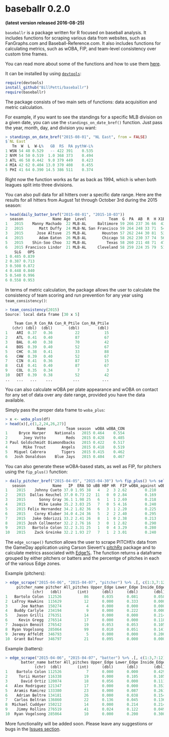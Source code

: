 # baseballr 0.2.0 <br>
**(latest version released 2016-08-25)**

`baseballr` is a package written for R focused on baseball analysis. It includes functions for scraping various data from websites, such as FanGraphs.com and Baseball-Reference.com. It also includes functions for calculating metrics, such as wOBA, FIP, and team-level consistency over custom time frames.

You can read more about some of the functions and how to use them [here](http://www.hardballtimes.com/developing-the-baseballr-package-for-r/).

It can be installed by using [`devtools`](https://github.com/hadley/devtools):

```R
require(devtools)
install_github("BillPetti/baseballr")
require(baseballr)
```
The package consists of two main sets of functions: data acquisition and metric calculation.

For example, if you want to see the standings for a specific MLB division on a given date, you can use the `standings_on_date_bref()` function. Just pass the year, month, day, and division you want:

```R
> standings_on_date_bref("2015-08-01", "NL East", from = FALSE)
$`NL East`
   Tm  W  L  W-L%   GB  RS  RA pythW-L%
1 WSN 54 48 0.529   -- 422 391    0.535
2 NYM 54 50 0.519  1.0 368 373    0.494
3 ATL 46 58 0.442  9.0 379 449    0.423
4 MIA 42 62 0.404 13.0 370 408    0.455
5 PHI 41 64 0.390 14.5 386 511    0.374
```
Right now the function works as far as back as 1994, which is when both leagues split into three divisions.

You can also pull data for all hitters over a specific date range. Here are the results for all hitters from August 1st through October 3rd during the 2015 season:

```R
> head(daily_batter_bref("2015-08-01", "2015-10-03"))
  season             Name Age  Level          Team  G  PA  AB  R  H X1B X2B X3B HR RBI BB IBB uBB SO HBP SH SF GDP SB CS    BA   OBP
1   2015    Manny Machado  22 MLB-AL     Baltimore 59 266 237 36 66  43  10   0 13  32 26   1  25 42   2  0  1   5  6  4 0.278 0.353
2   2015       Matt Duffy  24 MLB-NL San Francisco 59 264 248 33 71  54  12   2  3  30 15   0  15 35   0  0  1   9  8  0 0.286 0.326
3   2015      Jose Altuve  25 MLB-AL       Houston 57 262 244 30 81  53  19   3  6  18 10   1   9 28   4  1  3   6 11  4 0.332 0.364
4   2015       Adam Eaton  26 MLB-AL       Chicago 58 262 230 37 74  56  12   1  5  31 23   1  22 55   5  2  2   1  9  4 0.322 0.392
5   2015    Shin-Soo Choo  32 MLB-AL         Texas 58 260 211 48 71  47  14   1  9  34 39   1  38 51   8  1  1   1  2  0 0.336 0.456
6   2015 Francisco Lindor  21 MLB-AL     Cleveland 58 259 224 35 79  51  17   4  7  32 18   0  18 38   1 11  5   4 10  2 0.353 0.395
    SLG   OPS
1 0.485 0.839
2 0.387 0.713
3 0.508 0.872
4 0.448 0.840
5 0.540 0.996
6 0.558 0.953
```

In terms of metric calculation, the package allows the user to calculate the consistency of team scoring and run prevention for any year using `team_consistency()`:

```R
> team_consistency(2015)
Source: local data frame [30 x 5]

    Team Con_R Con_RA Con_R_Ptile Con_RA_Ptile
   (chr) (dbl)  (dbl)       (dbl)        (dbl)
1    ARI  0.37   0.36          22           15
2    ATL  0.41   0.40          87           67
3    BAL  0.40   0.38          70           42
4    BOS  0.39   0.40          52           67
5    CHC  0.38   0.41          33           88
6    CHW  0.39   0.40          52           67
7    CIN  0.41   0.36          87           15
8    CLE  0.41   0.40          87           67
9    COL  0.35   0.34           7            3
10   DET  0.39   0.38          52           42
..   ...   ...    ...         ...          ...
```

You can also calculate wOBA per plate appearance and wOBA on contact for any set of data over any date range, provided you have the data available.

Simply pass the proper data frame to `woba_plus`:

```R
> x <- woba_plus(df)
> head(x)[,c(1,2,24,26,27)]
              Name         Team season  wOBA wOBA_CON
1     Bryce Harper    Nationals   2015 0.464    0.554
2       Joey Votto         Reds   2015 0.428    0.485
3 Paul Goldschmidt Diamondbacks   2015 0.422    0.517
4       Mike Trout       Angels   2015 0.418    0.519
5   Miguel Cabrera       Tigers   2015 0.415    0.462
6   Josh Donaldson    Blue Jays   2015 0.404    0.467
```
You can also generate these wOBA-based stats, as well as FIP, for pitchers using the `fip_plus()` function:

```r
> daily_pitcher_bref("2015-04-05", "2015-04-30") %>% fip_plus() %>% select(season, Name, IP, ERA, SO, uBB, HBP, HR, FIP, wOBA_against, wOBA_CON_against) %>% arrange(desc(IP)) %>% head(10)
   season            Name   IP  ERA SO uBB HBP HR  FIP wOBA_against wOBA_CON_against
1    2015    Johnny Cueto 37.0 1.95 38   4   2  3 2.62        0.210            0.276
2    2015  Dallas Keuchel 37.0 0.73 22  11   0  0 2.84        0.169            0.151
3    2015      Sonny Gray 36.1 1.98 25   6   1  1 2.69        0.218            0.239
4    2015      Mike Leake 35.2 3.03 25   7   0  5 4.16        0.240            0.281
5    2015 Felix Hernandez 34.2 1.82 36   6   3  1 2.20        0.225            0.272
6    2015    Corey Kluber 34.0 4.24 36   5   2  2 2.40        0.295            0.391
7    2015   Jake Odorizzi 33.2 2.41 26   8   1  0 2.38        0.213            0.228
8    2015 Josh Collmenter 32.2 2.76 16   3   0  1 2.82        0.290            0.330
9    2015   Bartolo Colon 32.2 3.31 25   1   0  4 3.29        0.280            0.357
10   2015    Zack Greinke 32.2 1.93 27   7   1  2 3.01        0.240            0.274
```

The `edge_scrape()` function allows the user to scrape PITCHf/x data from the GameDay application using Carson Sievert's [pitchRx](https://github.com/cpsievert/pitchRx) package and to calculate metrics associated with [Edge%](https://billpetti.shinyapps.io/edge_shiny/). The function returns a dataframe grouped by either pitchers or batters and the percentge of pitches in each of the various Edge zones.

Example (pitchers):

```r
> edge_scrape("2015-04-06", "2015-04-07", "pitcher") %>% .[, c(1:3,7:12)] %>% head(10)
     pitcher_name pitcher All_pitches Upper_Edge Lower_Edge Inside_Edge Outside_Edge Heart Out_of_Zone
            (chr)   (dbl)       (int)      (dbl)      (dbl)       (dbl)        (dbl) (dbl)       (dbl)
1   Bartolo Colon  112526          86      0.035      0.081       0.058        0.151 0.209       0.465
2  LaTroy Hawkins  115629          12      0.000      0.333       0.000        0.000 0.083       0.583
3      Joe Nathan  150274           4      0.000      0.000       0.000        0.000 0.000       1.000
4   Buddy Carlyle  234194           9      0.000      0.222       0.000        0.000 0.333       0.444
5    Jason Grilli  276351          14      0.000      0.000       0.214        0.000 0.286       0.500
6     Kevin Gregg  276514          17      0.000      0.000       0.118        0.176 0.235       0.471
7  Joaquin Benoit  276542          19      0.053      0.053       0.105        0.000 0.158       0.632
8  Ryan Vogelsong  285064          99      0.010      0.051       0.141        0.061 0.182       0.556
9  Jeremy Affeldt  346793           5      0.000      0.000       0.200        0.000 0.000       0.800
10  Grant Balfour  346797          21      0.095      0.000       0.000        0.048 0.333       0.524
```

Example (batters):

```r
> edge_scrape("2015-04-06", "2015-04-07", "batter") %>% .[, c(1:3,7:12)] %>% head(10)
       batter_name batter All_pitches Upper_Edge Lower_Edge Inside_Edge Outside_Edge Heart Out_of_Zone
             (chr)  (dbl)       (int)      (dbl)      (dbl)       (dbl)        (dbl) (dbl)       (dbl)
1    Bartolo Colon 112526           7      0.000      0.000       0.429        0.000 0.143       0.429
2     Torii Hunter 116338          19      0.000      0.105       0.105        0.105 0.000       0.684
3      David Ortiz 120074          18      0.056      0.000       0.111        0.056 0.222       0.556
4   Alex Rodriguez 121347          17      0.000      0.000       0.353        0.000 0.118       0.529
5   Aramis Ramirez 133380          23      0.000      0.087       0.261        0.000 0.261       0.391
6    Adrian Beltre 134181          26      0.000      0.038       0.154        0.115 0.231       0.462
7   Carlos Beltran 136860          22      0.136      0.045       0.136        0.000 0.136       0.545
8  Michael Cuddyer 150212          14      0.000      0.214       0.214        0.000 0.214       0.357
9    Jimmy Rollins 276519          41      0.024      0.122       0.049        0.049 0.220       0.537
10  Ryan Vogelsong 285064          10      0.000      0.200       0.300        0.000 0.200       0.300
```

More functionality will be added soon. Please leave any suggestions or bugs in the [Issues section](https://github.com/BillPetti/baseballr/issues).
